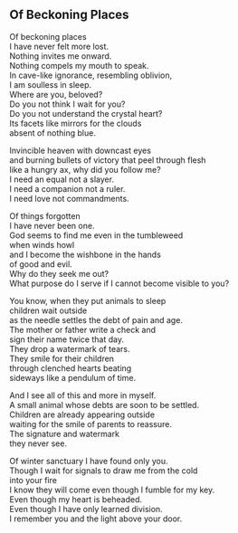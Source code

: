 Of Beckoning Places
-------------------

Of beckoning places  
I have never felt more lost.  
Nothing invites me onward.  
Nothing compels my mouth to speak.  
In cave-like ignorance, resembling oblivion,  
I am soulless in sleep.  
Where are you, beloved?  
Do you not think I wait for you?  
Do you not understand the crystal heart?  
Its facets like mirrors for the clouds  
absent of nothing blue.  

Invincible heaven with downcast eyes  
and burning bullets of victory that peel through flesh  
like a hungry ax, why did you follow me?  
I need an equal not a slayer.  
I need a companion not a ruler.  
I need love not commandments.  

Of things forgotten  
I have never been one.  
God seems to find me even in the tumbleweed  
when winds howl  
and I become the wishbone in the hands  
of good and evil.  
Why do they seek me out?  
What purpose do I serve if I cannot become visible to you?  

You know, when they put animals to sleep  
children wait outside  
as the needle settles the debt of pain and age.  
The mother or father write a check and  
sign their name twice that day.  
They drop a watermark of tears.  
They smile for their children  
through clenched hearts beating  
sideways like a pendulum of time.  

And I see all of this and more in myself.  
A small animal whose debts are soon to be settled.  
Children are already appearing outside  
waiting for the smile of parents to reassure.  
The signature and watermark  
they never see.  

Of winter sanctuary I have found only you.  
Though I wait for signals to draw me from the cold  
into your fire  
I know they will come even though I fumble for my key.  
Even though my heart is beheaded.  
Even though I have only learned division.  
I remember you and the light above your door.